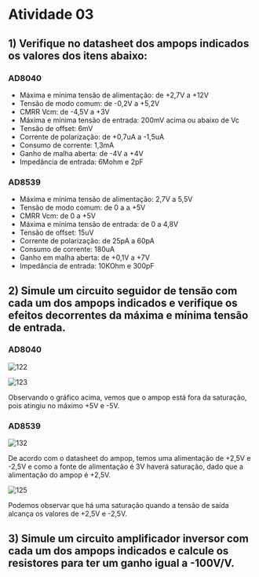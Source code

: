 # Atividade 03

## 1) Verifique no datasheet dos ampops indicados os valores dos itens abaixo:

### AD8040
* Máxima e mínima tensão de alimentação: de +2,7V a +12V
* Tensão de modo comum: de -0,2V a +5,2V
* CMRR Vcm: de -4,5V a +3V
* Máxima e mínima tensão de entrada: 200mV acima ou abaixo de Vc
* Tensão de offset: 6mV
* Corrente de polarização: de +0,7uA a -1,5uA
* Consumo de corrente: 1,3mA
* Ganho de malha aberta: de -4V a +4V
* Impedância de entrada: 6Mohm e 2pF

### AD8539
* Máxima e mínima tensão de alimentação: 2,7V a 5,5V
* Tensão de modo comum: de 0 a a +5V
* CMRR Vcm: de 0 a +5V
* Máxima e mínima tensão de entrada: de 0 a 4,8V
* Tensão de offset: 15uV
* Corrente de polarização: de 25pA a 60pA
* Consumo de corrente: 180uA
* Ganho em malha aberta: de +0,1V a +7V
* Impedância de entrada: 10KOhm e 300pF

## 2) Simule um circuito seguidor de tensão com cada um dos ampops indicados e verifique os efeitos decorrentes da máxima e mínima tensão de entrada.

### AD8040

![122](https://user-images.githubusercontent.com/75050609/109874501-f59d8800-7c4d-11eb-8f86-47581a63e27b.PNG)

![123](https://user-images.githubusercontent.com/75050609/109874838-6a70c200-7c4e-11eb-8729-45cd3c04f78e.PNG)

Observando o gráfico acima, vemos que o ampop está fora da saturação, pois atingiu no máximo +5V e -5V.

### AD8539

![132](https://user-images.githubusercontent.com/75050609/109876108-1d8deb00-7c50-11eb-9874-b54f73ce04ad.PNG)

De acordo com o datasheet do ampop, temos uma alimentação de +2,5V e -2,5V e como a fonte de alimentação é 3V haverá saturação, dado que a alimentação do ampop é +2,5V.

![125](https://user-images.githubusercontent.com/75050609/109879137-f3d6c300-7c53-11eb-9f5b-27ad6471393e.PNG)

Podemos observar que há uma saturação quando a tensão de saída alcança os valores de +2,5V e -2,5V.

## 3) Simule um circuito amplificador inversor com cada um dos ampops indicados e calcule os resistores para ter um ganho igual a -100V/V.













